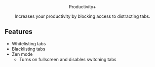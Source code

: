 <div align="center"
  <h1>Productivity+</h1>
  <p>Increases your productivity by blocking access to distracting tabs.</p>
</div>

## Features
- Whitelisting tabs
- Blacklisting tabs
- Zen mode
  - Turns on fullscreen and disables switching tabs
